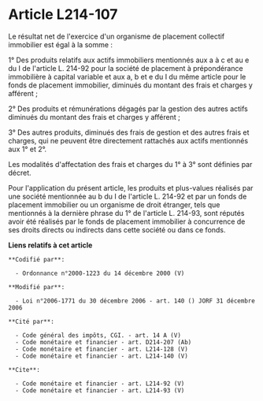 # Article L214-107

Le résultat net de l'exercice d'un organisme de placement collectif immobilier est égal à la somme : 

1° Des produits relatifs aux actifs immobiliers mentionnés aux a à c et au e du I de l'article L. 214-92 pour la société de
placement à prépondérance immobilière à capital variable et aux a, b et e du I du même article pour le fonds de placement
immobilier, diminués du montant des frais et charges y afférent ; 

2° Des produits et rémunérations dégagés par la gestion des autres actifs diminués du montant des frais et charges y
afférent ; 

3° Des autres produits, diminués des frais de gestion et des autres frais et charges, qui ne peuvent être directement
rattachés aux actifs mentionnés aux 1° et 2°. 

Les modalités d'affectation des frais et charges du 1° à 3° sont définies par décret. 

Pour l'application du présent article, les produits et plus-values réalisés par une société mentionnée au b du I de l'article
L. 214-92 et par un fonds de placement immobilier ou un organisme de droit étranger, tels que mentionnés à la dernière phrase
du 1° de l'article L. 214-93, sont réputés avoir été réalisés par le fonds de placement immobilier à concurrence de ses
droits directs ou indirects dans cette société ou dans ce fonds.

**Liens relatifs à cet article**

	**Codifié par**:

	  - Ordonnance n°2000-1223 du 14 décembre 2000 (V)

	**Modifié par**:

	  - Loi n°2006-1771 du 30 décembre 2006 - art. 140 () JORF 31 décembre 2006

	**Cité par**:

	  - Code général des impôts, CGI. - art. 14 A (V)
	  - Code monétaire et financier - art. D214-207 (Ab)
	  - Code monétaire et financier - art. L214-128 (V)
	  - Code monétaire et financier - art. L214-140 (V)

	**Cite**:

	  - Code monétaire et financier - art. L214-92 (V)
	  - Code monétaire et financier - art. L214-93 (V)

